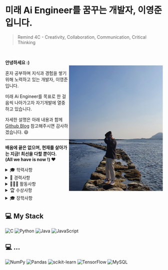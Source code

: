 <div align=left>
  <h1>미래 Ai Engineer를 꿈꾸는 개발자, 이영준입니다.</h1>
</div>

> Remind 4C - Creativity, Collaboration, Communication, Critical Thinking

<br>

**안녕하세요 :)**  
<img src="https://github.com/easyoung-lee/easyoung-lee.github.io/blob/be513fb41017bec7410e3dd1502ff8b63de64b18/images/Read_me_image1.png" align="right" width="300px"> 

혼자 공부하며 지식과 경험을 쌓기위해 노력하고 있는 개발자, 이영준입니다.  

미래 Ai Engineer를 목표로 한 걸음씩 나아가고자 자기개발에 열중하고 있습니다.  
  
자세한 설명은 아래 내용과 함께 [Github Blog](https://easyoung-lee.github.io) 참고해주시면 감사하겠습니다.  :smile:  

***
**배움에 끝은 없으며, 현재를 살아가는 지금! 최선을 다할 뿐이다.  
(All we have is now !) ❤**
<br>

<details>
<summary>🎓 학력사항</summary>
<div markdown="1">
  
- 아주대학교 디지털미디어(주전공), 소프트웨어 및 컴퓨터공학(복수전공) 학사 ('16.03 ~ '20.02)
</div>
</details>

<details>
<summary>📝 경력사항</summary>
<div markdown="1">

- 청사진 협동조합(법인) - 이사 및 콘텐츠제작팀 팀장 ('19.03 ~ 20.02)  
- 대한민국 육군 장교(ROTC) 군복무 - 통신병과 ('20.03 ~ '22.06)

</div>
</details>

<details>
<summary>🏃🏻‍♀️ 활동사항</summary>
<div markdown="1">

- 아주대학교 3D 애니메이션 & Game Graphic 관련 단과 소학회(아티젠) 활동 ('16 ~ '17)
- 아주대학교 프로그래밍 개발 관련 단과대 소학회(TML) 활동 ('17 ~ '18)
- 아주대학교 학군단 ROTC 58기 활동 ('18.01 ~ '20.02)
- 아주대학교 창업동아리 - 청사진 협동조합(법인) 활동 - ('19.03 ~ '20.02)

</div>
</details>
 

<details>
<summary>🏆 수상사항</summary>
<div markdown="1">

- (작성중)아주대학교 캡스톤디자인 경진대회 상, 상 (연도)

</div>
</details>

<details>
<summary>🎓 장학사항</summary>
<div markdown="1">

- (작성중)아주대학교 김수정 장학 (2016-1), 성적우수 ('18)

</div>
</details>
  
  
## 💻 My Stack
![C](https://img.shields.io/badge/c-%2300599C.svg?style=for-the-badge&logo=c&logoColor=white)
![Python](https://img.shields.io/badge/python-3670A0?style=for-the-badge&logo=python&logoColor=ffdd54)
![Java](https://img.shields.io/badge/java-%23ED8B00.svg?style=for-the-badge&logo=java&logoColor=white)
<img alt="JavaScript" src ="https://img.shields.io/badge/JavaScriipt-F7DF1E.svg?&style=for-the-badge&logo=JavaScript&logoColor=black"/>

## 💻 ...
![NumPy](https://img.shields.io/badge/numpy-%23013243.svg?style=for-the-badge&logo=numpy&logoColor=white)
![Pandas](https://img.shields.io/badge/pandas-%23150458.svg?style=for-the-badge&logo=pandas&logoColor=white)
![scikit-learn](https://img.shields.io/badge/scikit--learn-%23F7931E.svg?style=for-the-badge&logo=scikit-learn&logoColor=white)
![TensorFlow](https://img.shields.io/badge/TensorFlow-%23FF6F00.svg?style=for-the-badge&logo=TensorFlow&logoColor=white)
![MySQL](https://img.shields.io/badge/mysql-%2300f.svg?style=for-the-badge&logo=mysql&logoColor=white)
